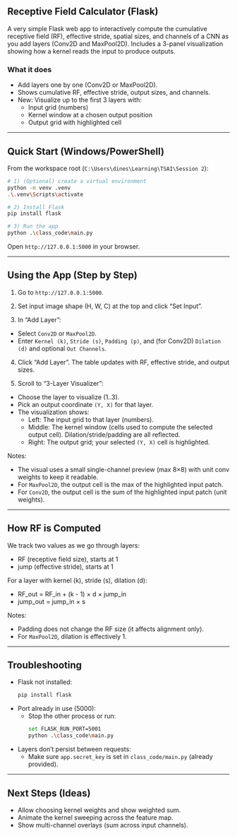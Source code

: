 ## Receptive Field Calculator (Flask)

A very simple Flask web app to interactively compute the cumulative receptive field (RF), effective stride, spatial sizes, and channels of a CNN as you add layers (Conv2D and MaxPool2D). Includes a 3-panel visualization showing how a kernel reads the input to produce outputs.

### What it does
- Add layers one by one (Conv2D or MaxPool2D).
- Shows cumulative RF, effective stride, output sizes, and channels.
- New: Visualize up to the first 3 layers with:
  - Input grid (numbers)
  - Kernel window at a chosen output position
  - Output grid with highlighted cell

---

## Quick Start (Windows/PowerShell)

From the workspace root (`C:\Users\dines\Learning\TSAI\Session 2`):

```bash
# 1) (Optional) create a virtual environment
python -m venv .venv
.\.venv\Scripts\activate

# 2) Install Flask
pip install flask

# 3) Run the app
python .\class_code\main.py
```

Open `http://127.0.0.1:5000` in your browser.

---

## Using the App (Step by Step)

1) Go to `http://127.0.0.1:5000`.

2) Set input image shape (H, W, C) at the top and click “Set Input”.

3) In “Add Layer”:
- Select `Conv2D` or `MaxPool2D`.
- Enter `Kernel (k)`, `Stride (s)`, `Padding (p)`, and (for Conv2D) `Dilation (d)` and optional `Out Channels`.

4) Click “Add Layer”. The table updates with RF, effective stride, and output sizes.

5) Scroll to “3-Layer Visualizer”:
- Choose the layer to visualize (1..3).
- Pick an output coordinate `(Y, X)` for that layer.
- The visualization shows:
  - Left: The input grid to that layer (numbers).
  - Middle: The kernel window (cells used to compute the selected output cell). Dilation/stride/padding are all reflected.
  - Right: The output grid; your selected `(Y, X)` cell is highlighted.

Notes:
- The visual uses a small single-channel preview (max 8×8) with unit conv weights to keep it readable.
- For `MaxPool2D`, the output cell is the max of the highlighted input patch.
- For `Conv2D`, the output cell is the sum of the highlighted input patch (unit weights).

---

## How RF is Computed

We track two values as we go through layers:
- RF (receptive field size), starts at 1
- jump (effective stride), starts at 1

For a layer with kernel \(k\), stride \(s\), dilation \(d\):
- RF_out = RF_in + (k - 1) × d × jump_in
- jump_out = jump_in × s

Notes:
- Padding does not change the RF size (it affects alignment only).
- For `MaxPool2D`, dilation is effectively 1.

---

## Troubleshooting

- Flask not installed:
  ```bash
  pip install flask
  ```
- Port already in use (5000):
  - Stop the other process or run:
    ```bash
    set FLASK_RUN_PORT=5001
    python .\class_code\main.py
    ```
- Layers don’t persist between requests:
  - Make sure `app.secret_key` is set in `class_code/main.py` (already provided).

---

## Next Steps (Ideas)

- Allow choosing kernel weights and show weighted sum.
- Animate the kernel sweeping across the feature map.
- Show multi-channel overlays (sum across input channels).